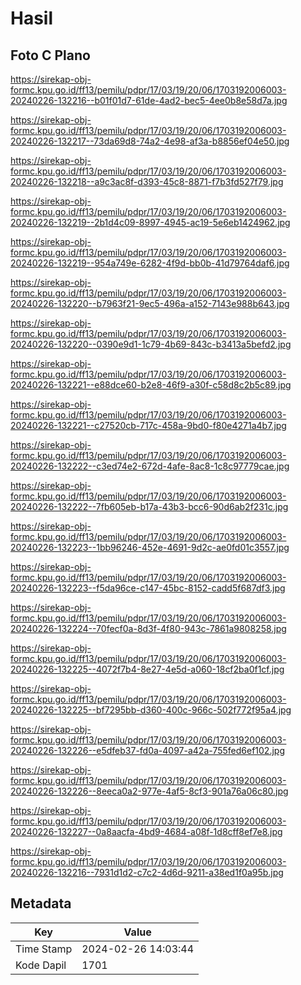 # Hasil

## Foto C Plano

https://sirekap-obj-formc.kpu.go.id/ff13/pemilu/pdpr/17/03/19/20/06/1703192006003-20240226-132216--b01f01d7-61de-4ad2-bec5-4ee0b8e58d7a.jpg

https://sirekap-obj-formc.kpu.go.id/ff13/pemilu/pdpr/17/03/19/20/06/1703192006003-20240226-132217--73da69d8-74a2-4e98-af3a-b8856ef04e50.jpg

https://sirekap-obj-formc.kpu.go.id/ff13/pemilu/pdpr/17/03/19/20/06/1703192006003-20240226-132218--a9c3ac8f-d393-45c8-8871-f7b3fd527f79.jpg

https://sirekap-obj-formc.kpu.go.id/ff13/pemilu/pdpr/17/03/19/20/06/1703192006003-20240226-132219--2b1d4c09-8997-4945-ac19-5e6eb1424962.jpg

https://sirekap-obj-formc.kpu.go.id/ff13/pemilu/pdpr/17/03/19/20/06/1703192006003-20240226-132219--954a749e-6282-4f9d-bb0b-41d79764daf6.jpg

https://sirekap-obj-formc.kpu.go.id/ff13/pemilu/pdpr/17/03/19/20/06/1703192006003-20240226-132220--b7963f21-9ec5-496a-a152-7143e988b643.jpg

https://sirekap-obj-formc.kpu.go.id/ff13/pemilu/pdpr/17/03/19/20/06/1703192006003-20240226-132220--0390e9d1-1c79-4b69-843c-b3413a5befd2.jpg

https://sirekap-obj-formc.kpu.go.id/ff13/pemilu/pdpr/17/03/19/20/06/1703192006003-20240226-132221--e88dce60-b2e8-46f9-a30f-c58d8c2b5c89.jpg

https://sirekap-obj-formc.kpu.go.id/ff13/pemilu/pdpr/17/03/19/20/06/1703192006003-20240226-132221--c27520cb-717c-458a-9bd0-f80e4271a4b7.jpg

https://sirekap-obj-formc.kpu.go.id/ff13/pemilu/pdpr/17/03/19/20/06/1703192006003-20240226-132222--c3ed74e2-672d-4afe-8ac8-1c8c97779cae.jpg

https://sirekap-obj-formc.kpu.go.id/ff13/pemilu/pdpr/17/03/19/20/06/1703192006003-20240226-132222--7fb605eb-b17a-43b3-bcc6-90d6ab2f231c.jpg

https://sirekap-obj-formc.kpu.go.id/ff13/pemilu/pdpr/17/03/19/20/06/1703192006003-20240226-132223--1bb96246-452e-4691-9d2c-ae0fd01c3557.jpg

https://sirekap-obj-formc.kpu.go.id/ff13/pemilu/pdpr/17/03/19/20/06/1703192006003-20240226-132223--f5da96ce-c147-45bc-8152-cadd5f687df3.jpg

https://sirekap-obj-formc.kpu.go.id/ff13/pemilu/pdpr/17/03/19/20/06/1703192006003-20240226-132224--70fecf0a-8d3f-4f80-943c-7861a9808258.jpg

https://sirekap-obj-formc.kpu.go.id/ff13/pemilu/pdpr/17/03/19/20/06/1703192006003-20240226-132225--4072f7b4-8e27-4e5d-a060-18cf2ba0f1cf.jpg

https://sirekap-obj-formc.kpu.go.id/ff13/pemilu/pdpr/17/03/19/20/06/1703192006003-20240226-132225--bf7295bb-d360-400c-966c-502f772f95a4.jpg

https://sirekap-obj-formc.kpu.go.id/ff13/pemilu/pdpr/17/03/19/20/06/1703192006003-20240226-132226--e5dfeb37-fd0a-4097-a42a-755fed6ef102.jpg

https://sirekap-obj-formc.kpu.go.id/ff13/pemilu/pdpr/17/03/19/20/06/1703192006003-20240226-132226--8eeca0a2-977e-4af5-8cf3-901a76a06c80.jpg

https://sirekap-obj-formc.kpu.go.id/ff13/pemilu/pdpr/17/03/19/20/06/1703192006003-20240226-132227--0a8aacfa-4bd9-4684-a08f-1d8cff8ef7e8.jpg

https://sirekap-obj-formc.kpu.go.id/ff13/pemilu/pdpr/17/03/19/20/06/1703192006003-20240226-132216--7931d1d2-c7c2-4d6d-9211-a38ed1f0a95b.jpg


## Metadata

| Key        | Value               |
| ---------- | ------------------- |
| Time Stamp | 2024-02-26 14:03:44 |
| Kode Dapil | 1701                |



